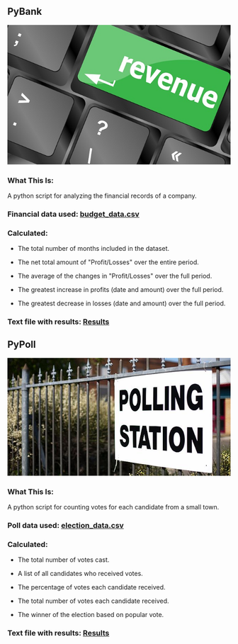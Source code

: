 ## PyBank

![Revenue](Images/revenue-per-lead.jpg)

### What This Is:
A python script for analyzing the financial records of a company.

### Financial data used: [budget_data.csv](PyBank/budget_data.csv)

### Calculated:

  * The total number of months included in the dataset.

  * The net total amount of "Profit/Losses" over the entire period.

  * The average of the changes in "Profit/Losses" over the full period.

  * The greatest increase in profits (date and amount) over the full period.

  * The greatest decrease in losses (date and amount) over the full period.

### Text file with results: [Results](PyBank/data.txt)

## PyPoll

![Revenue](Images/Vote_counting.jpg)

### What This Is:
A python script for counting votes for each candidate from a small town.

### Poll data used: [election_data.csv](PyPoll/election_data.csv)

### Calculated: 

  * The total number of votes cast.

  * A list of all candidates who received votes.

  * The percentage of votes each candidate received.

  * The total number of votes each candidate received.

  * The winner of the election based on popular vote.

### Text file with results: [Results](PyPoll/data.txt)








